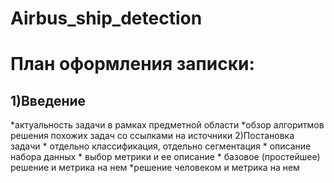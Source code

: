 # Airbus_ship_detection

# План оформления записки:
  ## 1)Введение
  *актуальность задачи в рамках предметной области
  *обзор алгоритмов решения похожих задач со ссылками на источники
  2)Постановка задачи
    * отдельно классификация, отдельно сегментация
    * описание набора данных
    * выбор метрики и ее описание
    * базовое (простейшее) решение и метрика на нем
    *решение человеком и метрика на нем
